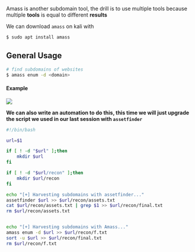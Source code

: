 Amass is another subdomain tool, the drill is to use multiple tools because multiple **tools** is equal to different **results**

We can download `amass` on kali with 

```bash
$ sudo apt install amass
```


## **General Usage**

```bash
# find subdomains of websites
$ amass enum -d <domain>
```

#### **Example**


![](https://i.imgur.com/EtJJxzj.jpg)


**We can also write an automation to do this, this time we will just upgrade the script we used in our last session with `assetfinder`**


```bash
#!/bin/bash

url=$1

if [ ! -d "$url" ];then
	mkdir $url
fi

if [ ! -d "$url/recon" ];then
	mkdir $url/recon
fi

echo "[+] Harvesting subdomains with assetfinder..."
assetfinder $url >> $url/recon/assets.txt
cat $url/recon/assets.txt | grep $1 >> $url/recon/final.txt
rm $url/recon/assets.txt


echo "[+] Harvesting subdomains with Amass..."
amass enum -d $url >> $url/recon/f.txt
sort -u $url >> $url/recon/final.txt
rm $url/recon/f.txt
```